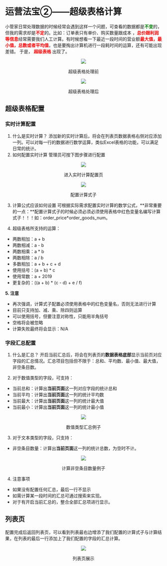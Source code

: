 # 运营法宝②——超级表格计算


小管家日常处理数据的时候经常会遇到这样一个问题，可查看的数据都是<font face="黑体" color=green>**不变**</font>的，但我的需求却是<font face="黑体" color=red>**不定**</font>的。比如：订单表只有单价、购买数量跟成本 ，<font face="黑体" color=red>**总价跟利润等信息**</font>经常需要我们人工计算。有时候想看一下最近一段时间的营业额<font face="黑体" color=red>**最大值，最小值，总数或者平均值**</font>，也是要掏出计算机进行一段耗时间的运算，还有可能出现差错。
于是，  <font face="黑体" color=red> **超级表格** </font>  出现了。

<div align="center">
<img src="http://cdn7.okayapi.com/89E670FD80BA98E7F7D7E81688123F32_20190525005411_87c3d8b2442a3d392500716c77565055.png">
<p align="center">超级表格处理前</p>
<img src="http://cdn7.okayapi.com/89E670FD80BA98E7F7D7E81688123F32_20190525005437_b388c5f7ae62e12abe456dc45a7a828f.png">
<p align="center">超级表格处理后</p>
</div>

## 超级表格配置

### 实时计算配置

1. 什么是实时计算？
添加新的实时计算后，将会在列表页数据表格右侧对应添加一列。可以对每一行的数据进行数学运算，类似Excel表格的功能，可以满足日常的统计。
2. 如何配置实时计算 
管理员可按下图步骤进行配置

<div align="center">
<img src="http://cdn7.okayapi.com/0D19F4F8568B4232213F87FC45C03253_20190524104130_821d2dbb913131ee9d9dd1f530bb5030.jpeg">
<p align="center">进入实时计算配置页</p>
<img src="http://cdn7.okayapi.com/0D19F4F8568B4232213F87FC45C03253_20190524104817_2c507e4fe9193836c5a2316b7c12bbc5.png">
<p align="center">配置计算式子</p>
</div>

3. 计算公式应该如何设置
可根据实际需求配置实时计算的数学公式，**非常重要的一点：**配置计算式子的时候必须必须必须使用表格中红色变量名编写计算式子！！！如：order_price*order_goods_num。

4. 超级表格所支持的运算：
+ 两数相加：a + b
+ 两数相减：a - b
+ 两数相乘：a * b
+ 两数相除：a / b
+ 多数相加：a + b + c + d
+ 使用括号：(a + b) * c
+ 使用常数：a + 2019
+ 更复杂的：((a + b) * (c - d) + e / f)


**5. 注意**
+ 再次强调，计算式子配置必须使用表格中的红色变量名，否则无法进行计算
+ 目前只支持加、减、乘、除四则运算
+ 可以使用括号，但要注意对称性，只能用半角括号
+ 空格将会被忽略
+ 计算失败最终将会显示：N/A


### 字段汇总配置

1. 什么是汇总？
开启当前汇总后，将会在列表页的**数据表格底部**显示当前页对应字段的汇总情况。汇总项目包括但不限于：总和、平均数、最小值、最大值，非空条目数。

2. 对于数值类型的字段，可支持：
+ 当前总和：计算出**当前页面**这一列对应字段的统计总和
+ 当前平均：计算出**当前页面**这一列的统计平均数
+ 当前最大：计算出**当前页面**这一列的统计最大值
+ 当前最小：计算出**当前页面**这一列的统计最小值

<div align="center">
<img src="http://cdn7.okayapi.com/89E670FD80BA98E7F7D7E81688123F32_20190525004133_acd93a47ccebc48db11ca5405ce82481.png">
<p align="center">数值类型汇总例子</p>
</div>

3. 对于文本类型的字段，只支持：
+ 非空条目数量：计算出**当前页面**这一列的统计总数，为空时不计。

<div align="center">
<img src="http://cdn7.okayapi.com/89E670FD80BA98E7F7D7E81688123F32_20190525002308_a5e681eebced077b0e864909d15374d6.png">
<p align="center">计算非空条目数量例子</p>
</div>


4. 注意事项
+ 如果没有配置任何汇总，最后一行不显示
+ 如需计算某一段时间的汇总可通过搜索来实现。
+ 对于有开启当前汇总的，整合全部汇总项进行显示。


## 列表页

配置完成后返回列表页，可以看到列表最右边增添了我们配置的计算式子与计算结果，在列表的最后一行添加上了我们配置的字段的汇总计算。
<div align="center">
<img src="http://cdn7.okayapi.com/0D19F4F8568B4232213F87FC45C03253_20190524102905_1ca96be1304c4de36b9f465a5ecfe12b.png">
<p align="center">列表页展示</p>
</div>

